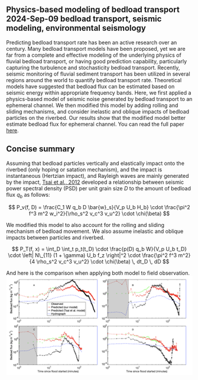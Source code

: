 Physics-based modeling of bedload transport
2024-Sep-09
bedload transport, seismic modeling, environmental seismology
-----

Predicting bedload transport rate has been an active research over an century. Many bedload transport models have been proposed, yet we are far from a complete and effective modeling of the underlying physics of fluvial bedload transport, or having good prediction capability, particularly capturing the turbulence and stochasticity bedload transport. Recently, seismic monitoring of fluvial sediment transport has been utilized in several regions around the world to quantify bedload transport rate. Theoretical models have suggested that bedload flux can be estimated based on seismic energy within appropriate frequency bands. Here, we first applied a physics-based model of seismic noise generated by bedload transport to an ephemeral channel. We then modified this model by adding rolling and sliding mechanisms, and consider inelastic and oblique impacts of bedload particles on the riverbed. Our results show that the modified model better estimate bedload flux for ephemeral channel. You can read the full paper [here](https://doi.org/10.1029/2024JF007761).

## Concise summary
Assuming that bedload particles vertically and elastically impact onto the riverbed (only hoping or satation mechanism), and the impact is instantaneous (Hertzian impact), and Rayleigh waves are mainly generated by the impact, [Tsai et al., 2012](https://doi.org/10.1029/2011GL050255) developed a relationship between seismic power spectral density (PSD) per unit grain size $D$ to the amount of bedload flux $q_b$ as follows:

$$
P_v(f, D) = \frac{C_1 W q_b D \bar{w}_s}{V_p U_b H_b} \cdot \frac{\pi^2 f^3 m^2 w_i^2}{\rho_s^2 v_c^3 v_u^2} \cdot \chi(\beta) 
$$

We modified this model to also account for the rolling and sliding mechanism of bedload movement. We also assume inelastic and oblique impacts between particles and riverbed. 

$$
P_T(f, x) = \int_D \int_t p_t(t_D) \cdot \frac{p(D) q_b W}{V_p U_b t_D} \cdot \left| N\_{11} (1 + \gamma) U_b f_z \right|^2 \cdot \frac{\pi^2 f^3 m^2}{4 \rho_s^2 v_c^3 v_u^2} \cdot \chi(\beta) \, dt_D \, dD
$$

And here is the comparison when applying both model to field observation.
![comparison](https://raw.githubusercontent.com/locluong09/blog/refs/heads/main/public/figures/physics/comparison.png "physics-based model")

